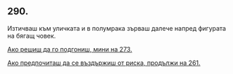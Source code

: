 ## 290.

Изтичваш към уличката и в полумрака зърваш далече напред
фигурата на бягащ човек.

[Ако решиш да го подгониш, мини на 273.](./273)

[Ако предпочиташ да се въздържиш от риска, продължи на 261.](./261)
